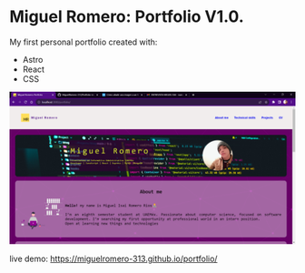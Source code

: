 # Miguel Romero: Portfolio V1.0.

My first personal portfolio created with:

- Astro
- React
- CSS

![Miguel-romero_portfolio](./public/preview_portfolio.png)

live demo: https://miguelromero-313.github.io/portfolio/
